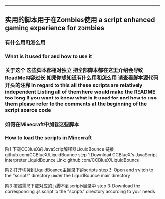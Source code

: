 -------------------------------------------
实用的脚本用于在Zombies使用
a script enhanced gaming experience for zombies
-------------------------------------------
<h3>有什么用和怎么用</h3>
<h3>What is it used for and how to use it<h3>

关于这个 这些脚本都相对独立 把全部脚本都在这里介绍会导致ReadMe内容过长 如果你想知道有什么用和怎么用 请查看脚本源代码开头的注释
In regard to this all these scripts are relatively independent Listing all of them here would make the README too long If you want to know what is it used for and how to use them please refer to the comments at the beginning of the script source code

<h3>如何在Minecraft中加载这些脚本</h3>
<h3>How to load the scripts in Minecraft</h3>

阶1 下载CCBlueX的JavaScrip解释器LiquidBounce 链接github.com/CCBlueX/LiquidBounce
step 1 Download CCBlueX's JavaScript interpreter LiquidBounce Link: github.com/CCBlueX/LiquidBounce

阶2 打开切换到LiquidBounce主目录下的scripts
step 2: Open and switch to the "scripts" directory under the LiquidBounce main directory

阶3 按照需求下载对应的.js脚本到scripts目录中
step 3: Download the corresponding .js script to the "scripts" directory according to your needs